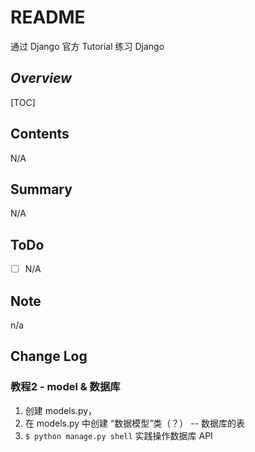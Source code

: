 # README

  通过 Django 官方 Tutorial 练习 Django

## *Overview*

[TOC]

## Contents

  N/A

## Summary

N/A

## ToDo

- [ ] N/A

## Note

n/a


## Change Log

### 教程2 - model & 数据库

1. 创建 models.py， 
2. 在 models.py 中创建 “数据模型”类（？） -- 数据库的表
3.  `$ python manage.py shell` 实践操作数据库 API





